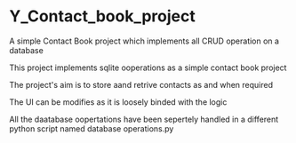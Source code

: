 # Y_Contact_book_project

A simple Contact Book project which implements all CRUD operation on a database

This project implements sqlite ooperations as a simple contact book project

The project's aim is to store aand retrive contacts as and when required 

The UI can be modifies as it is loosely binded with the logic

All the daatabase oopertations have been sepertely handled in a different python script named database operations.py

